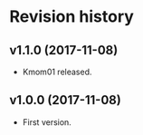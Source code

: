 Revision history
=======================================

v1.1.0 (2017-11-08)
---------------------------------------

* Kmom01 released.

v1.0.0 (2017-11-08)
---------------------------------------

* First version.
